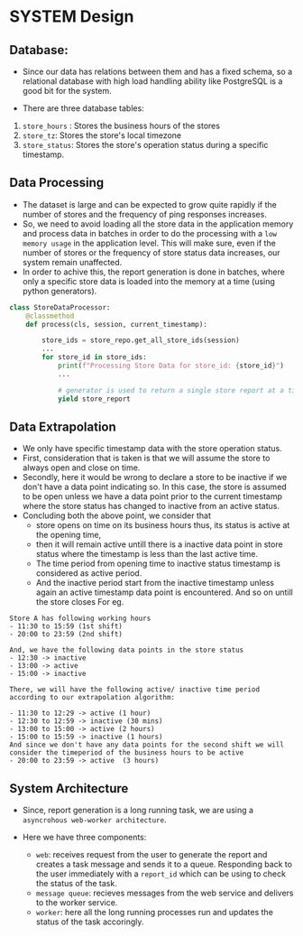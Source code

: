 # SYSTEM Design


## Database:

- Since our data has relations between them and has a fixed schema, so a relational database with high load handling ability like PostgreSQL is a good bit for the system.

- There are three database tables:

1. `store_hours` : Stores the business hours of the stores
2. `store_tz`: Stores the store's local timezone
3. `store_status`: Stores the store's operation status during a specific timestamp.



## Data Processing

- The dataset is large and can be expected to grow quite rapidly if the number of stores and the frequency of ping responses increases. 
- So, we need to avoid loading all the store data in the application memory and process data in batches in order to do the processing with a `low memory usage` in the application level. This will make sure, even if the number of stores or the frequency of store status data increases, our system remain unaffected.
- In order to achive this, the report generation is done in batches, where only a specific store data is loaded into the memory at a time (using python generators).

```python
class StoreDataProcessor:
    @classmethod
    def process(cls, session, current_timestamp):

        store_ids = store_repo.get_all_store_ids(session)
        ...
        for store_id in store_ids:
            print(f"Processing Store Data for store_id: {store_id}")
            ...

            # generator is used to return a single store report at a time
            yield store_report 
```


## Data Extrapolation

- We only have specific timestamp data with the store operation status.
- First, consideration that is taken is that we will assume the store to always open and close on time.
- Secondly, here it would be wrong to declare a store to be inactive if we don't have a data point indicating so. In this case, the store is assumed to be open unless we have a data point prior to the current timestamp where the store status has changed to inactive from an active status.
- Concluding both the above point, we consider that 
    - store opens on time on its business hours thus, its status is active at the opening time, 
    - then it will remain active untill there is a inactive data point in store status where the timestamp is less than the last active time. 
    - The time period from opening time to inactive status timestamp is considered as active period.
    - And the inactive period start from the inactive timestamp unless again an active timestamp data point is encountered. And so on untill the store closes
For eg.
```
Store A has following working hours
- 11:30 to 15:59 (1st shift)
- 20:00 to 23:59 (2nd shift)

And, we have the following data points in the store status
- 12:30 -> inactive
- 13:00 -> active
- 15:00 -> inactive

There, we will have the following active/ inactive time period according to our extrapolation algorithm:

- 11:30 to 12:29 -> active (1 hour)
- 12:30 to 12:59 -> inactive (30 mins)
- 13:00 to 15:00 -> active (2 hours)
- 15:00 to 15:59 -> inactive (1 hours)
And since we don't have any data points for the second shift we will consider the timeperiod of the business hours to be active
- 20:00 to 23:59 -> active  (3 hours)
```



## System Architecture

- Since, report generation is a long running task, we are using a `asyncrohous web-worker architecture`.

- Here we have three components:
    - `web`: receives request from the user to generate the report and creates a task message and sends it to a queue. Responding back to the user immediately with a `report_id` which can be using to check the status of the task.
    - `message queue`: recieves messages from the web service and delivers to the worker service.
    - `worker`: here all the long running processes run and updates the status of the task accoringly.
